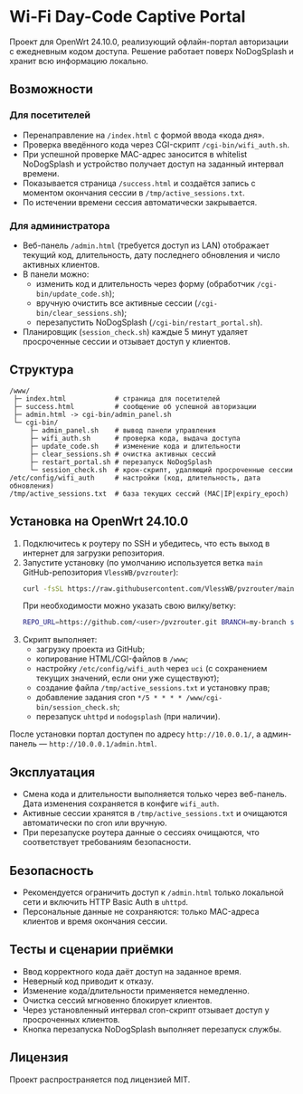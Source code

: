 # Wi-Fi Day-Code Captive Portal

Проект для OpenWrt 24.10.0, реализующий офлайн-портал авторизации с ежедневным кодом доступа. Решение работает поверх NoDogSplash и хранит всю информацию локально.

## Возможности

### Для посетителей
- Перенаправление на `/index.html` с формой ввода «кода дня».
- Проверка введённого кода через CGI-скрипт `/cgi-bin/wifi_auth.sh`.
- При успешной проверке MAC-адрес заносится в whitelist NoDogSplash и устройство получает доступ на заданный интервал времени.
- Показывается страница `/success.html` и создаётся запись с моментом окончания сессии в `/tmp/active_sessions.txt`.
- По истечении времени сессия автоматически закрывается.

### Для администратора
- Веб-панель `/admin.html` (требуется доступ из LAN) отображает текущий код, длительность, дату последнего обновления и число активных клиентов.
- В панели можно:
  - изменить код и длительность через форму (обработчик `/cgi-bin/update_code.sh`);
  - вручную очистить все активные сессии (`/cgi-bin/clear_sessions.sh`);
  - перезапустить NoDogSplash (`/cgi-bin/restart_portal.sh`).
- Планировщик (`session_check.sh`) каждые 5 минут удаляет просроченные сессии и отзывает доступ у клиентов.

## Структура
```
/www/
 ├─ index.html            # страница для посетителей
 ├─ success.html          # сообщение об успешной авторизации
 ├─ admin.html -> cgi-bin/admin_panel.sh
 └─ cgi-bin/
     ├─ admin_panel.sh    # вывод панели управления
     ├─ wifi_auth.sh      # проверка кода, выдача доступа
     ├─ update_code.sh    # изменение кода и длительности
     ├─ clear_sessions.sh # очистка активных сессий
     ├─ restart_portal.sh # перезапуск NoDogSplash
     └─ session_check.sh  # крон-скрипт, удаляющий просроченные сессии
/etc/config/wifi_auth     # настройки (код, длительность, дата обновления)
/tmp/active_sessions.txt  # база текущих сессий (MAC|IP|expiry_epoch)
```

## Установка на OpenWrt 24.10.0
1. Подключитесь к роутеру по SSH и убедитесь, что есть выход в интернет для загрузки репозитория.
2. Запустите установку (по умолчанию используется ветка `main` GitHub-репозитория `VlessWB/pvzrouter`):
   ```sh
   curl -fsSL https://raw.githubusercontent.com/VlessWB/pvzrouter/main/install.sh | sh
   ```
   При необходимости можно указать свою вилку/ветку:
   ```sh
   REPO_URL=https://github.com/<user>/pvzrouter.git BRANCH=my-branch sh install.sh
   ```
3. Скрипт выполняет:
   - загрузку проекта из GitHub;
   - копирование HTML/CGI-файлов в `/www`;
   - настройку `/etc/config/wifi_auth` через `uci` (с сохранением текущих значений, если они уже существуют);
   - создание файла `/tmp/active_sessions.txt` и установку прав;
   - добавление задания cron `*/5 * * * * /www/cgi-bin/session_check.sh`;
   - перезапуск `uhttpd` и `nodogsplash` (при наличии).

После установки портал доступен по адресу `http://10.0.0.1/`, а админ-панель — `http://10.0.0.1/admin.html`.

## Эксплуатация
- Смена кода и длительности выполняется только через веб-панель. Дата изменения сохраняется в конфиге `wifi_auth`.
- Активные сессии хранятся в `/tmp/active_sessions.txt` и очищаются автоматически по cron или вручную.
- При перезапуске роутера данные о сессиях очищаются, что соответствует требованиям безопасности.

## Безопасность
- Рекомендуется ограничить доступ к `/admin.html` только локальной сети и включить HTTP Basic Auth в `uhttpd`.
- Персональные данные не сохраняются: только MAC-адреса клиентов и время окончания сессии.

## Тесты и сценарии приёмки
- Ввод корректного кода даёт доступ на заданное время.
- Неверный код приводит к отказу.
- Изменение кода/длительности применяется немедленно.
- Очистка сессий мгновенно блокирует клиентов.
- Через установленный интервал cron-скрипт отзывает доступ у просроченных клиентов.
- Кнопка перезапуска NoDogSplash выполняет перезапуск службы.

## Лицензия
Проект распространяется под лицензией MIT.
